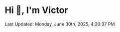 <h1>Hi 👋, I'm Victor </h1>

<!--RECENT_ACTIVITY:start-->
<!--RECENT_ACTIVITY:end-->

<!--RECENT_ACTIVITY:last_update-->
Last Updated: Monday, June 30th, 2025, 4:20:37 PM
<!--RECENT_ACTIVITY:last_update_end-->

